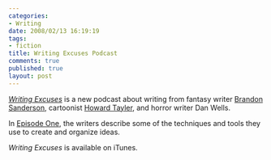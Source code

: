 ```yaml
--- 
categories: 
- Writing
date: 2008/02/13 16:19:19
tags: 
- fiction
title: Writing Excuses Podcast
comments: true
published: true
layout: post
---
```


<p><a href="http://www.writingexcuses.com"><em>Writing Excuses</em></a> is a new podcast about writing from fantasy writer <a href="http://www.brandonsanderson.com/">Brandon Sanderson</a>, cartoonist <a href="http://www.schlockmercenary.com/">Howard Tayler</a>, and horror writer Dan Wells.</p>  <p>In <a href="http://www.writingexcuses.com/2008/02/10/writing-excuses-episode-1-brainstorming/">Episode One</a>, the writers describe some of the techniques and tools they use to create and organize ideas.</p>  <p><em>Writing Excuses</em> is available on iTunes.</p>
